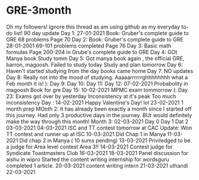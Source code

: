 # GRE-3month
Oh my followers! Ignore this thread as am using github as my everyday to-do list!
90 day update
Day 1: 
27-01-2021
Book: Gruber's complete guide to GRE
68 problems 
Page 70
Day 2:
Book: Gruber's complete guide to GRE
28-01-2001
69-101 problems completed
Page 76
Day 3:
Basic math formulas
Page 200-204 in Grube's complete guide to GRE
Day 4:
GOt Manya book
Study tomm
Day 5:
Got manya book again , the official GRE, barron, magoosh.
Failed to study today
Study and plan tomorrow
Day 6: Haven't started studying from the day books came home
Day 7: NO updates
Day 8: Really not into the mood of studying. 
Aaaaarrrrrrghhhhhhhh what a Feb month it is!
):
Day 9:
Day 10:
Day 11:
Day 12: 07-02-2021
Probabolity in magoosh Book for gre
Day 15: 10-02-2021
MPMC exam tommorrow (:
Day 23: Exams got over by yesterday
Inconsistency at it's peak
Too much inconsistency
Day :
14-02-2021
Happy Valentine's Day! lol
23-02-2021
1 month prep
MOnth 2:
It has already been exactly a month since I started off this journey.
Had only 3 productive days in the journey.
BUt would definitely make the way through this month!
Month 3: 
02-03-2021
Day 0
Day 1
Dat 2
03-03-2021
04-03-2021
ISC and TT contest tomorrow at CAC
Update: Won TT contest and runner up at ISC
10-03-2021
Did Chap 1 in Manya
11-03-2021
Did chap 2 in Manya ( 10 sums pending)
13-03-2021
Priviledged to be a judge for Area level contest Area 3!!
14-03-2021
Contest judge for Syndicate Toastmasters Club
16-03-2021
18-03-2021
Panel discussion for aishu in wipro
Started the content writing internship for wordsguru
completed 1 article.
20-03-2021
content writing intern
21-03-2021
uthandi
22-03-2021
